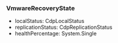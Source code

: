 ### VmwareRecoveryState
- localStatus: CdpLocalStatus
- replicationStatus: CdpReplicationStatus
- healthPercentage: System.Single

